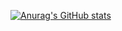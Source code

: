 [![Anurag's GitHub stats](https://github-readme-stats.vercel.app/api?username=jinjun1994&count_private=true)](https://github.com/anuraghazra/github-readme-stats)
